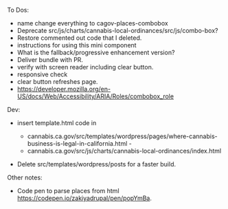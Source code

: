To Dos:

- name change everything to cagov-places-combobox
- Deprecate src/js/charts/cannabis-local-ordinances/src/js/combo-box?
- Restore commented out code that I deleted.
- instructions for using this mini component
- What is the fallback/progressive enhancement version?
- Deliver bundle with PR.
- verify with screen reader including clear button.
- responsive check
- clear button refreshes page.
- https://developer.mozilla.org/en-US/docs/Web/Accessibility/ARIA/Roles/combobox_role

Dev:

- insert template.html code in

  - cannabis.ca.gov/src/templates/wordpress/pages/where-cannabis-business-is-legal-in-california.html -
  - cannabis.ca.gov/src/js/charts/cannabis-local-ordinances/index.html

- Delete src/templates/wordpress/posts for a faster build.

Other notes:

- Code pen to parse places from html https://codepen.io/zakiyadrupal/pen/popYmBa.
